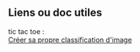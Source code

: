 ## Liens ou doc utiles 

tic tac toe :  
[Créer sa propre classification d'image](https://forum.pollen-robotics.com/t/how-to-train-an-image-classifier-using-coral-tpu-directly-on-reachy/117)

